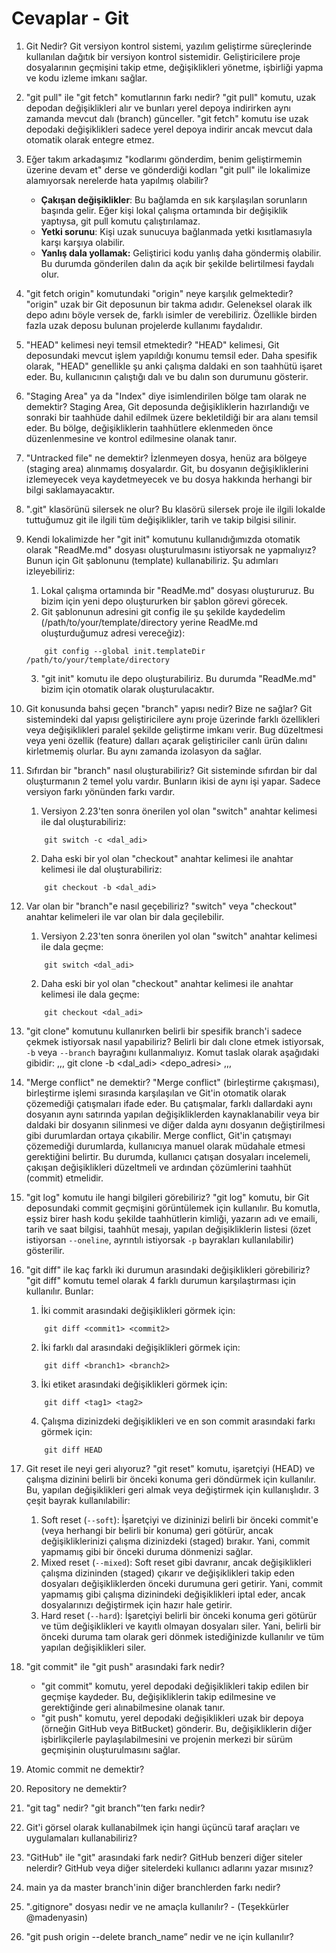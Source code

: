 # Cevaplar - Git

1. Git Nedir?
    Git versiyon kontrol sistemi, yazılım geliştirme süreçlerinde kullanılan dağıtık bir versiyon kontrol sistemidir. Geliştiricilere proje dosyalarının geçmişini takip etme, değişiklikleri yönetme, işbirliği yapma ve kodu izleme imkanı sağlar.

2. "git pull" ile "git fetch" komutlarının farkı nedir?
    "git pull" komutu, uzak depodan değişiklikleri alır ve bunları yerel depoya indirirken aynı zamanda mevcut dalı (branch) günceller. "git fetch" komutu ise uzak depodaki değişiklikleri sadece yerel depoya indirir ancak mevcut dala otomatik olarak entegre etmez.

3. Eğer takım arkadaşımız "kodlarımı gönderdim, benim geliştirmemin üzerine devam et" derse ve gönderdiği kodları "git pull" ile lokalimize alamıyorsak nerelerde hata yapılmış olabilir?
    * **Çakışan değişiklikler**: Bu bağlamda en sık karşılaşılan sorunların başında gelir. Eğer kişi lokal çalışma ortamında bir değişiklik yaptıysa, git pull komutu çalıştırılamaz.
    * **Yetki sorunu**: Kişi uzak sunucuya bağlanmada yetki kısıtlamasıyla karşı karşıya olabilir.
    * **Yanlış dala yollamak:** Geliştirici kodu yanlış daha göndermiş olabilir. Bu durumda gönderilen dalın da açık bir şekilde belirtilmesi faydalı olur.

4. "git fetch origin" komutundaki "origin" neye karşılık gelmektedir?
    "origin" uzak bir Git deposunun bir takma adıdır. Geleneksel olarak ilk depo adını böyle versek de, farklı isimler de verebiliriz. Özellikle birden fazla uzak deposu bulunan projelerde kullanımı faydalıdır.

5. "HEAD" kelimesi neyi temsil etmektedir?
    "HEAD" kelimesi, Git deposundaki mevcut işlem yapıldığı konumu temsil eder. Daha spesifik olarak, "HEAD" genellikle şu anki çalışma daldaki en son taahhütü işaret eder. Bu, kullanıcının çalıştığı dalı ve bu dalın son durumunu gösterir.

6. "Staging Area" ya da "Index" diye isimlendirilen bölge tam olarak ne demektir?
    Staging Area, Git deposunda değişikliklerin hazırlandığı ve sonraki bir taahhüde dahil edilmek üzere bekletildiği bir ara alanı temsil eder. Bu bölge, değişikliklerin taahhütlere eklenmeden önce düzenlenmesine ve kontrol edilmesine olanak tanır.  

7. "Untracked file" ne demektir?
    İzlenmeyen dosya, henüz ara bölgeye (staging area) alınmamış dosyalardır. Git, bu dosyanın değişikliklerini izlemeyecek veya kaydetmeyecek ve bu dosya hakkında herhangi bir bilgi saklamayacaktır. 

8. ".git" klasörünü silersek ne olur?
    Bu klasörü silersek proje ile ilgili lokalde tuttuğumuz git ile ilgili tüm değişiklikler, tarih ve takip bilgisi silinir.

9. Kendi lokalimizde her "git init" komutunu kullanıdığımızda otomatik olarak "ReadMe.md" dosyası oluşturulmasını istiyorsak ne yapmalıyız?
    Bunun için Git şablonunu (template) kullanabiliriz. Şu adımları izleyebiliriz:
    1. Lokal çalışma ortamında bir "ReadMe.md" dosyası oluştururuz. Bu bizim için yeni depo oluştururken bir şablon görevi görecek.
    2. Git şablonunun adresini git config ile şu şekilde kaydedelim (/path/to/your/template/directory yerine ReadMe.md oluşturduğumuz adresi vereceğiz):
    ```
        git config --global init.templateDir /path/to/your/template/directory
    ```
    3. "git init" komutu ile depo oluşturabiliriz. Bu durumda "ReadMe.md" bizim için otomatik olarak oluşturulacaktır.

10. Git konusunda bahsi geçen "branch" yapısı nedir? Bize ne sağlar?
    Git sistemindeki dal yapısı geliştiricilere aynı proje üzerinde farklı özellikleri veya değişiklikleri paralel şekilde geliştirme imkanı verir. Bug düzeltmesi veya yeni özellik (feature) dalları açarak geliştiriciler canlı ürün dalını kirletmemiş olurlar. Bu aynı zamanda izolasyon da sağlar.

11. Sıfırdan bir "branch" nasıl oluşturabiliriz?
    Git sisteminde sıfırdan bir dal oluşturmanın 2 temel yolu vardır. Bunların ikisi de aynı işi yapar. Sadece versiyon farkı yönünden farkı vardır.
    1. Versiyon 2.23'ten sonra önerilen yol olan "switch" anahtar kelimesi ile dal oluşturabiliriz:
    ```
        git switch -c <dal_adi>
    ```
    2. Daha eski bir yol olan "checkout" anahtar kelimesi ile anahtar kelimesi ile dal oluşturabiliriz:
    ```
        git checkout -b <dal_adi>
    ```

12. Var olan bir "branch"e nasıl geçebiliriz?
    "switch" veya "checkout" anahtar kelimeleri ile var olan bir dala geçilebilir.
    1. Versiyon 2.23'ten sonra önerilen yol olan "switch" anahtar kelimesi ile dala geçme:
    ```
        git switch <dal_adi>
    ```
    2. Daha eski bir yol olan "checkout" anahtar kelimesi ile anahtar kelimesi ile dala geçme:
    ```
        git checkout <dal_adi>

13. "git clone" komutunu kullanırken belirli bir spesifik branch'i sadece çekmek istiyorsak nasıl yapabiliriz?
    Belirli bir dalı clone etmek istiyorsak, `-b` veya `--branch` bayrağını kullanmalıyız. Komut taslak olarak aşağıdaki gibidir:
    ,,,
        git clone -b <dal_adi> <depo_adresi>
    ,,,

14. "Merge conflict" ne demektir?
    "Merge conflict" (birleştirme çakışması), birleştirme işlemi sırasında karşılaşılan ve Git'in otomatik olarak çözemediği çatışmaları ifade eder. Bu çatışmalar, farklı dallardaki aynı dosyanın aynı satırında yapılan değişikliklerden kaynaklanabilir veya bir daldaki bir dosyanın silinmesi ve diğer dalda aynı dosyanın değiştirilmesi gibi durumlardan ortaya çıkabilir. Merge conflict, Git'in çatışmayı çözemediği durumlarda, kullanıcıya manuel olarak müdahale etmesi gerektiğini belirtir. Bu durumda, kullanıcı çatışan dosyaları incelemeli, çakışan değişiklikleri düzeltmeli ve ardından çözümlerini taahhüt (commit) etmelidir.

15. "git log" komutu ile hangi bilgileri görebiliriz?
    "git log" komutu, bir Git deposundaki commit geçmişini görüntülemek için kullanılır. Bu komutla, eşsiz birer hash kodu şekilde taahhütlerin kimliği, yazarın adı ve emaili, tarih ve saat bilgisi, taahhüt mesajı, yapılan değişikliklerin listesi (özet istiyorsan `--oneline`, ayrıntılı istiyorsak `-p` bayrakları kullanılabilir) gösterilir.

16. "git diff" ile kaç farklı iki durumun arasındaki değişiklikleri görebiliriz?
    "git diff" komutu temel olarak 4 farklı durumun karşılaştırması için kullanılır. Bunlar:
    1. İki commit arasındaki değişiklikleri görmek için:
    ```
        git diff <commit1> <commit2>
    ```
    2. İki farklı dal arasındaki değişiklikleri görmek için:
    ```
        git diff <branch1> <branch2>
    ```
    3. İki etiket arasındaki değişiklikleri görmek için:
    ```
        git diff <tag1> <tag2>
    ```
    4. Çalışma dizinizdeki değişiklikleri ve en son commit arasındaki farkı görmek için:
    ```
        git diff HEAD
    ```

17. Git reset ile neyi geri alıyoruz?
    "git reset" komutu, işaretçiyi (HEAD) ve çalışma dizinini belirli bir önceki konuma geri döndürmek için kullanılır. Bu, yapılan değişiklikleri geri almak veya değiştirmek için kullanışlıdır. 3 çeşit bayrak kullanılabilir:
    
    1. Soft reset (`--soft`): İşaretçiyi ve dizininizi belirli bir önceki commit'e (veya herhangi bir belirli bir konuma) geri götürür, ancak değişikliklerinizi çalışma dizinizdeki (staged) bırakır. Yani, commit yapmamış gibi bir önceki duruma dönmenizi sağlar.
    2. Mixed reset (`--mixed`): Soft reset gibi davranır, ancak değişiklikleri çalışma dizininden (staged) çıkarır ve değişiklikleri takip eden dosyaları değişikliklerden önceki durumuna geri getirir. Yani, commit yapmamış gibi çalışma dizinindeki değişiklikleri iptal eder, ancak dosyalarınızı değiştirmek için hazır hale getirir.
    3. Hard reset (`--hard`): İşaretçiyi belirli bir önceki konuma geri götürür ve tüm değişiklikleri ve kayıtlı olmayan dosyaları siler. Yani, belirli bir önceki duruma tam olarak geri dönmek istediğinizde kullanılır ve tüm yapılan değişiklikleri siler.

18. "git commit" ile "git push" arasındaki fark nedir?
    * "git commit" komutu, yerel depodaki değişiklikleri takip edilen bir geçmişe kaydeder. Bu, değişikliklerin takip edilmesine ve gerektiğinde geri alınabilmesine olanak tanır.
    * "git push" komutu, yerel depodaki değişiklikleri uzak bir depoya (örneğin GitHub veya BitBucket) gönderir. Bu, değişikliklerin diğer işbirlikçilerle paylaşılabilmesini ve projenin merkezi bir sürüm geçmişinin oluşturulmasını sağlar.

19. Atomic commit ne demektir?
20. Repository ne demektir?
21. "git tag" nedir? "git branch"’ten farkı nedir?
22. Git'i görsel olarak kullanabilmek için hangi üçüncü taraf araçları ve uygulamaları kullanabiliriz?
23. "GitHub" ile "git" arasındaki fark nedir? GitHub benzeri diğer siteler nelerdir? GitHub veya diğer sitelerdeki kullanıcı adlarını yazar mısınız?
24. main ya da master branch'inin diğer branchlerden farkı nedir?
25. ".gitignore" dosyası nedir ve ne amaçla kullanılır? - (Teşekkürler @madenyasin)
26. "git push origin --delete branch_name” nedir ve ne için kullanılır?